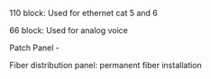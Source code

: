 110 block:
Used for ethernet cat 5 and 6

66 block:
Used for analog voice

Patch Panel - 

Fiber distribution panel:
permanent fiber installation